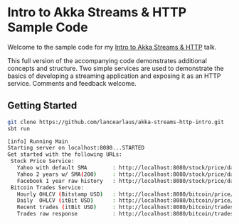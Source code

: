 # Intro to Akka Streams & HTTP Sample Code

Welcome to the sample code for my [Intro to Akka Streams & HTTP](http://slides.com/lancearlaus/akka-streams-http-intro) talk.

This full version of the accompanying code demonstrates additional concepts and structure. 
Two simple services are used to demonstrate the basics of developing a streaming application and exposing it as an HTTP service.
Comments and feedback welcome.

## Getting Started

```bash
git clone https://github.com/lancearlaus/akka-streams-http-intro.git
sbt run

[info] Running Main
Starting server on localhost:8080...STARTED
Get started with the following URLs:
 Stock Price Service:
   Yahoo with default SMA        : http://localhost:8080/stock/price/daily/yhoo
   Yahoo 2 years w/ SMA(200)     : http://localhost:8080/stock/price/daily/yhoo?period=2y&calculated=sma(200)
   Facebook 1 year raw history   : http://localhost:8080/stock/price/daily/fb?period=1y&raw=true
 Bitcoin Trades Service:
   Hourly OHLCV (Bitstamp USD)   : http://localhost:8080/bitcoin/price/hourly/bitstamp/USD
   Daily  OHLCV (itBit USD)      : http://localhost:8080/bitcoin/price/daily/itbit/USD
   Recent trades (itBit USD)     : http://localhost:8080/bitcoin/trades/itbit/USD
   Trades raw response           : http://localhost:8080/bitcoin/trades/bitstamp/USD?raw=true
```

